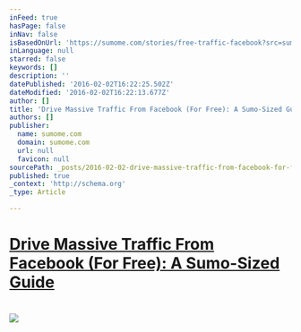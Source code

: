 ```yaml
---
inFeed: true
hasPage: false
inNav: false
isBasedOnUrl: 'https://sumome.com/stories/free-traffic-facebook?src=sumome-email-story-free-traffic-facebook'
inLanguage: null
starred: false
keywords: []
description: ''
datePublished: '2016-02-02T16:22:25.502Z'
dateModified: '2016-02-02T16:22:13.677Z'
author: []
title: 'Drive Massive Traffic From Facebook (For Free): A Sumo-Sized Guide'
authors: []
publisher:
  name: sumome.com
  domain: sumome.com
  url: null
  favicon: null
sourcePath: _posts/2016-02-02-drive-massive-traffic-from-facebook-for-free-a-sumo-sized.md
published: true
_context: 'http://schema.org'
_type: Article

---
```

# [Drive Massive Traffic From Facebook (For Free): A Sumo-Sized Guide][0]

# ![](https://sumome-media.s3.amazonaws.com/storyimages/d0416af1-faf8-4401-a27c-72f27034107d)

[0]: https://sumome.com/stories/free-traffic-facebook?src=sumome-email-story-free-traffic-facebook